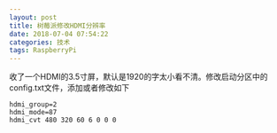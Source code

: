 ```yaml
---
layout: post
title: 树莓派修改HDMI分辨率
date: 2018-07-04 07:54:22
categories: 技术
tags: RaspberryPi
---
```


收了一个HDMI的3.5寸屏，默认是1920的字太小看不清。修改启动分区中的config.txt文件，添加或者修改如下

```  
hdmi_group=2
hdmi_mode=87
hdmi_cvt 480 320 60 6 0 0 0
```
